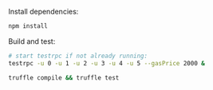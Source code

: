 Install dependencies:
```bash
npm install
```

Build and test:
```bash
# start testrpc if not already running:
testrpc -u 0 -u 1 -u 2 -u 3 -u 4 -u 5 --gasPrice 2000 &

truffle compile && truffle test
```
